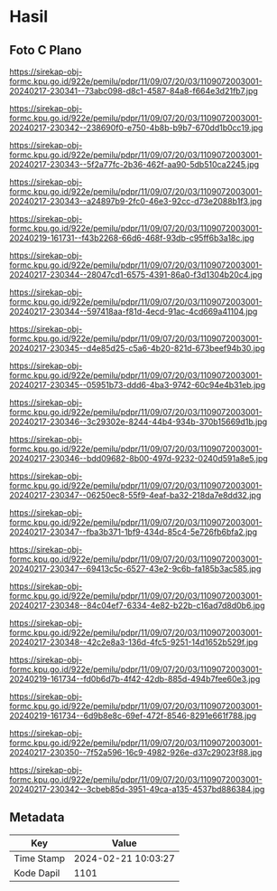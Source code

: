 # Hasil

## Foto C Plano

https://sirekap-obj-formc.kpu.go.id/922e/pemilu/pdpr/11/09/07/20/03/1109072003001-20240217-230341--73abc098-d8c1-4587-84a8-f664e3d21fb7.jpg

https://sirekap-obj-formc.kpu.go.id/922e/pemilu/pdpr/11/09/07/20/03/1109072003001-20240217-230342--238690f0-e750-4b8b-b9b7-670dd1b0cc19.jpg

https://sirekap-obj-formc.kpu.go.id/922e/pemilu/pdpr/11/09/07/20/03/1109072003001-20240217-230343--5f2a77fc-2b36-462f-aa90-5db510ca2245.jpg

https://sirekap-obj-formc.kpu.go.id/922e/pemilu/pdpr/11/09/07/20/03/1109072003001-20240217-230343--a24897b9-2fc0-46e3-92cc-d73e2088b1f3.jpg

https://sirekap-obj-formc.kpu.go.id/922e/pemilu/pdpr/11/09/07/20/03/1109072003001-20240219-161731--f43b2268-66d6-468f-93db-c95ff6b3a18c.jpg

https://sirekap-obj-formc.kpu.go.id/922e/pemilu/pdpr/11/09/07/20/03/1109072003001-20240217-230344--28047cd1-6575-4391-86a0-f3d1304b20c4.jpg

https://sirekap-obj-formc.kpu.go.id/922e/pemilu/pdpr/11/09/07/20/03/1109072003001-20240217-230344--597418aa-f81d-4ecd-91ac-4cd669a41104.jpg

https://sirekap-obj-formc.kpu.go.id/922e/pemilu/pdpr/11/09/07/20/03/1109072003001-20240217-230345--d4e85d25-c5a6-4b20-821d-673beef94b30.jpg

https://sirekap-obj-formc.kpu.go.id/922e/pemilu/pdpr/11/09/07/20/03/1109072003001-20240217-230345--05951b73-ddd6-4ba3-9742-60c94e4b31eb.jpg

https://sirekap-obj-formc.kpu.go.id/922e/pemilu/pdpr/11/09/07/20/03/1109072003001-20240217-230346--3c29302e-8244-44b4-934b-370b15669d1b.jpg

https://sirekap-obj-formc.kpu.go.id/922e/pemilu/pdpr/11/09/07/20/03/1109072003001-20240217-230346--bdd09682-8b00-497d-9232-0240d591a8e5.jpg

https://sirekap-obj-formc.kpu.go.id/922e/pemilu/pdpr/11/09/07/20/03/1109072003001-20240217-230347--06250ec8-55f9-4eaf-ba32-218da7e8dd32.jpg

https://sirekap-obj-formc.kpu.go.id/922e/pemilu/pdpr/11/09/07/20/03/1109072003001-20240217-230347--fba3b371-1bf9-434d-85c4-5e726fb6bfa2.jpg

https://sirekap-obj-formc.kpu.go.id/922e/pemilu/pdpr/11/09/07/20/03/1109072003001-20240217-230347--69413c5c-6527-43e2-9c6b-fa185b3ac585.jpg

https://sirekap-obj-formc.kpu.go.id/922e/pemilu/pdpr/11/09/07/20/03/1109072003001-20240217-230348--84c04ef7-6334-4e82-b22b-c16ad7d8d0b6.jpg

https://sirekap-obj-formc.kpu.go.id/922e/pemilu/pdpr/11/09/07/20/03/1109072003001-20240217-230348--42c2e8a3-136d-4fc5-9251-14d1652b529f.jpg

https://sirekap-obj-formc.kpu.go.id/922e/pemilu/pdpr/11/09/07/20/03/1109072003001-20240219-161734--fd0b6d7b-4f42-42db-885d-494b7fee60e3.jpg

https://sirekap-obj-formc.kpu.go.id/922e/pemilu/pdpr/11/09/07/20/03/1109072003001-20240219-161734--6d9b8e8c-69ef-472f-8546-8291e661f788.jpg

https://sirekap-obj-formc.kpu.go.id/922e/pemilu/pdpr/11/09/07/20/03/1109072003001-20240217-230350--7f52a596-16c9-4982-926e-d37c29023f88.jpg

https://sirekap-obj-formc.kpu.go.id/922e/pemilu/pdpr/11/09/07/20/03/1109072003001-20240217-230342--3cbeb85d-3951-49ca-a135-4537bd886384.jpg


## Metadata

| Key        | Value               |
| ---------- | ------------------- |
| Time Stamp | 2024-02-21 10:03:27 |
| Kode Dapil | 1101                |



